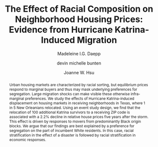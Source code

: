 ---
abstract: "Urban housing markets are characterized by racial sorting, but equilibrium prices respond to marginal buyers and thus may mask underlying preferences for segregation. Large migration shocks can make visible these otherwise infra-marginal preferences. We study the effects of Hurricane Katrina-induced displacement on housing markets in receiving neighborhoods in Texas, where 1 in 5 New Orleanians relocated. Using an event study design, we find that the relocation of 100 additional Katrina survivors to a receiving ZIP code is associated with a 2.2% decline in relative house prices five years after the storm. This effect is driven by responses to movers from predominantly Black origin blocks. We argue that our findings are best explained by a preference for segregation on the part of incumbent White residents. In this case, racial stratification in the effect of a disaster is followed by racial stratification in economic responses."
author:
- Madeleine I.G. Daepp
- devin michelle bunten
- Joanne W. Hsu
category: paper
doi: 10.1016/j.jue.2022.103515
layout: publication
number: '1'
p_url: https://www.devinbunten.com/papers/migration.pdf
published: Journal of Urban Economics
#tags:
title: "The Effect of Racial Composition on Neighborhood Housing Prices: Evidence from Hurricane Katrina-Induced Migration"
volume: '134'
year: '2023'
---